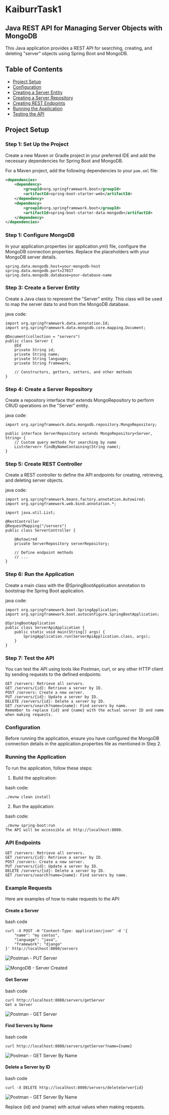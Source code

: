 # KaiburrTask1
## Java REST API for Managing Server Objects with MongoDB

This Java application provides a REST API for searching, creating, and deleting "server" objects using Spring Boot and MongoDB.

## Table of Contents
- [Project Setup](#project-setup)
- [Configuration](#configuration)
- [Creating a Server Entity](#creating-a-server-entity)
- [Creating a Server Repository](#creating-a-server-repository)
- [Creating REST Endpoints](#creating-rest-endpoints)
- [Running the Application](#running-the-application)
- [Testing the API](#testing-the-api)

## Project Setup

### Step 1: Set Up the Project

Create a new Maven or Gradle project in your preferred IDE and add the necessary dependencies for Spring Boot and MongoDB.

For a Maven project, add the following dependencies to your `pom.xml` file:

```xml
<dependencies>
    <dependency>
        <groupId>org.springframework.boot</groupId>
        <artifactId>spring-boot-starter-web</artifactId>
    </dependency>
    <dependency>
        <groupId>org.springframework.boot</groupId>
        <artifactId>spring-boot-starter-data-mongodb</artifactId>
    </dependency>
</dependencies>
```

### Step 1: Configure MongoDB

In your application.properties (or application.yml) file, configure the MongoDB connection properties. Replace the placeholders with your MongoDB server details.

```
spring.data.mongodb.host=your-mongodb-host
spring.data.mongodb.port=27017
spring.data.mongodb.database=your-database-name
```

### Step 3: Create a Server Entity

Create a Java class to represent the "Server" entity. This class will be used to map the server data to and from the MongoDB database.

java code:
```
import org.springframework.data.annotation.Id;
import org.springframework.data.mongodb.core.mapping.Document;

@Document(collection = "servers")
public class Server {
    @Id
    private String id;
    private String name;
    private String language;
    private String framework;

    // Constructors, getters, setters, and other methods
}
```

### Step 4: Create a Server Repository

Create a repository interface that extends MongoRepository to perform CRUD operations on the "Server" entity.

java code:
```
import org.springframework.data.mongodb.repository.MongoRepository;

public interface ServerRepository extends MongoRepository<Server, String> {
    // Custom query methods for searching by name
    List<Server> findByNameContaining(String name);
}
```

### Step 5: Create REST Controller

Create a REST controller to define the API endpoints for creating, retrieving, and deleting server objects.

java code:
```
import org.springframework.beans.factory.annotation.Autowired;
import org.springframework.web.bind.annotation.*;

import java.util.List;

@RestController
@RequestMapping("/servers")
public class ServerController {

    @Autowired
    private ServerRepository serverRepository;

    // Define endpoint methods
    // ...
}
```

### Step 6: Run the Application

Create a main class with the @SpringBootApplication annotation to bootstrap the Spring Boot application.

java code:
```
import org.springframework.boot.SpringApplication;
import org.springframework.boot.autoconfigure.SpringBootApplication;

@SpringBootApplication
public class ServerApiApplication {
    public static void main(String[] args) {
        SpringApplication.run(ServerApiApplication.class, args);
    }
}
```

### Step 7: Test the API

You can test the API using tools like Postman, curl, or any other HTTP client by sending requests to the defined endpoints:

```
GET /servers: Retrieve all servers.
GET /servers/{id}: Retrieve a server by ID.
POST /servers: Create a new server.
PUT /servers/{id}: Update a server by ID.
DELETE /servers/{id}: Delete a server by ID.
GET /servers/search?name={name}: Find servers by name.
Remember to replace {id} and {name} with the actual server ID and name when making requests.
```

### Configuration

Before running the application, ensure you have configured the MongoDB connection details in the application.properties file as mentioned in Step 2.

### Running the Application

To run the application, follow these steps:

1. Build the application:

bash code:
```
./mvnw clean install
```
2. Run the application:

bash code:
```
./mvnw spring-boot:run
The API will be accessible at http://localhost:8080.
```
### API Endpoints
```
GET /servers: Retrieve all servers.
GET /servers/{id}: Retrieve a server by ID.
POST /servers: Create a new server.
PUT /servers/{id}: Update a server by ID.
DELETE /servers/{id}: Delete a server by ID.
GET /servers/search?name={name}: Find servers by name.
```

### Example Requests

Here are examples of how to make requests to the API:

#### Create a Server

bash code
```
curl -X POST -H "Content-Type: application/json" -d '{
    "name": "my centos",
    "language": "java",
    "framework": "django"
}' http://localhost:8080/servers
```

![Postman - PUT Server](Screenshots/CreateServer.png)

![MongoDB - Server Created](Screenshots/ServerInMongoDB.png)

#### Get Server

bash code
```
curl http://localhost:8080/servers/getServer
Get a Server
```

![Postman - GET Server](Screenshots/GetServer.png)

#### Find Servers by Name

bash code
```
curl http://localhost:8080/servers/getServer?name={name}
```

![Postman - GET Server By Name](Screenshots/GetServerByName.png)

#### Delete a Server by ID

bash code
```
curl -X DELETE http://localhost:8080/servers/deleteServer{id}
```

![Postman - GET Server By Name](Screenshots/DeleteServer.png)

Replace {id} and {name} with actual values when making requests.
